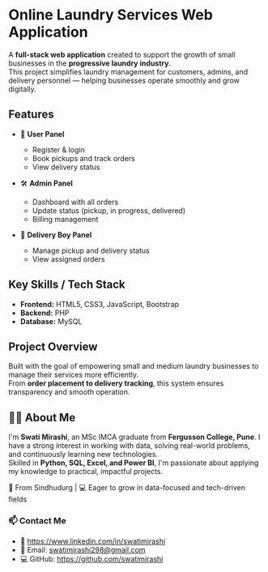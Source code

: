 # Online Laundry Services Web Application

A **full-stack web application** created to support the growth of small businesses in the **progressive laundry industry**.  
This project simplifies laundry management for customers, admins, and delivery personnel — helping businesses operate smoothly and grow digitally.

## Features

- 🧾 **User Panel**  
  - Register & login  
  - Book pickups and track orders  
  - View delivery status

- 🛠️ **Admin Panel**  
  - Dashboard with all orders  
  - Update status (pickup, in progress, delivered)  
  - Billing management

- 🚚 **Delivery Boy Panel**  
  - Manage pickup and delivery status  
  - View assigned orders

## Key Skills / Tech Stack

- **Frontend:** HTML5, CSS3, JavaScript, Bootstrap  
- **Backend:** PHP  
- **Database:** MySQL

## Project Overview 

Built with the goal of empowering small and medium laundry businesses to manage their services more efficiently.  
From **order placement to delivery tracking**, this system ensures transparency and smooth operation.


## 🙋‍♀️ About Me

I'm **Swati Mirashi**, an MSc IMCA graduate from **Fergusson College, Pune**. I have a strong interest in working with data, solving real-world problems, and continuously learning new technologies.  
Skilled in **Python, SQL, Excel, and Power BI**, I'm passionate about applying my knowledge to practical, impactful projects.

📍 From Sindhudurg | 💻 Eager to grow in data-focused and tech-driven fields

### 📫 Contact Me

- 🔗 https://www.linkedin.com/in/swatimirashi
- 📧 Email:  swatimirashi298@gmail.com 
- 💻 GitHub: https://github.com/swatimirashi
